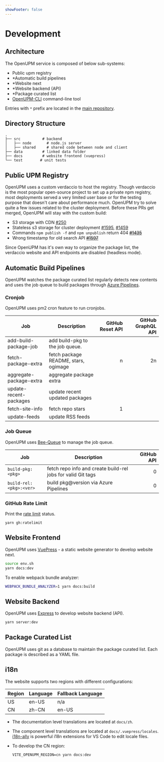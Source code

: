 ```yaml
---
showFooter: false
---
```

# Development

## Architecture

The OpenUPM service is composed of below sub-systems:

- Public upm registry
- *Automatic build pipelines
- *Website next
- *Website backend (API)
- *Package curated list
- [OpenUPM-CLI](https://github.com/openupm/openupm-cli) command-line tool

Entries with `*` prefix are located in the [main repository](https://github.com/openupm/openupm).

## Directory Structure

```
.
├── src          # backend
│   ├── node       # node.js server
│   ├── shared     # shared code between node and client
├── data         # linked data folder
├── docs         # website frontend (vuepress)
└── test        # unit tests
```

## Public UPM Registry

OpenUPM uses a custom verdaccio to host the registry. Though verdaccio is the most popular open-source project to set up a private npm registry, most deployments served a very limited user base or for the testing purpose that doesn't care about performance much. OpenUPM try to solve quite a few issues related to the cluster deployment. Before these PRs get merged, OpenUPM will stay with the custom build:

- S3 storage with CDN [#250](https://github.com/verdaccio/monorepo/issues/250)
- Stateless s3 storage for cluster deployment [#1595](https://github.com/verdaccio/verdaccio/issues/1595), [#1459](https://github.com/verdaccio/verdaccio/issues/1459)
- Commands `npm publish -f` and `npm unpublish` return 404 ~~[#1435](https://github.com/verdaccio/verdaccio/issues/1435)~~
- Wrong timestamp for old search API ~~[#1597](https://github.com/verdaccio/verdaccio/issues/1597)~~

Since OpenUPM has it's own way to organize the package list, the verdaccio website and API endpoints are disabled (headless mode).

## Automatic Build Pipelines

OpenUPM watches the package curated list regularly detects new contents and uses the job queue to build packages through [Azure Pipelines](https://azure.microsoft.com/en-us/services/devops/pipelines/).

### Cronjob

OpenUPM uses pm2 cron feature to run cronjobs.

| Job                     | Description                          | GitHub Reset API | GitHub GraphQL API |
|-------------------------|--------------------------------------|-----------------:|-------------------:|
| add-build-package-job   | add build-pkg to the job queue.      |                  |                    |
| fetch-package-extra     | fetch package README, stars, ogimage |                n |                 2n |
| aggregate-package-extra | aggregate package extra              |                  |                    |
| update-recent-packages  | update recent updated packages       |                  |                    |
| fetch-site-info         | fetch repo stars                     |                1 |                    |
| update-feeds            | update RSS feeds                     |                  |                    |

### Job Queue

OpenUPM uses [Bee-Queue](https://github.com/bee-queue/bee-queue) to manage the job queue.

| Job                     | Description                                                  | GitHub API |
|-------------------------|--------------------------------------------------------------|-----------:|
| `build-pkg:<pkg>`       | fetch repo info and create build-rel jobs for valid Git tags |          0 |
| `build-rel:<pkg>:<ver>` | build pkg@version via Azure Pipelines                        |          0 |

### GitHub Rate Limit

Print the [rate limit](https://docs.github.com/en/free-pro-team@latest/rest/reference/rate-limit) status.

```
yarn gh:ratelimit
```

## Website Frontend

OpenUPM uses [VuePress](https://vuepress.vuejs.org) - a static website generator to develop website next.

```bash
source env.sh
yarn docs:dev
```

To enable webpack bundle analyzer:

```bash
WEBPACK_BUNDLE_ANALYZER=1 yarn docs:build
```

## Website Backend

OpenUPM uses [Express](http://expressjs.com/) to develop website backend (API).

```bash
yarn server:dev
```

## Package Curated List

OpenUPM uses git as a database to maintain the package curated list. Each package is described as a YAML file.

## i18n

The website supports two regions with different configurations:

| Region | Language | Fallback Language |
|--------|----------|-------------------|
| US     | en-US    | n/a               |
| CN     | zh-CN    | en-US             |

- The documentation level translations are located at `docs/zh`.
- The component level translations are located at `docs/.vuepress/locales`. [i18n-ally](https://github.com/antfu/i18n-ally) is powerful i18n extensions for VS Code to edit locale files.
- To develop the CN region:

  ```
  VITE_OPENUPM_REGION=cn yarn docs:dev
  ```
